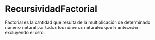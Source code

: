 # RecursividadFactorial
Factorial es  la cantidad que resulta de la multiplicación de determinado número natural por todos los números naturales que le anteceden
excluyendo el cero.
